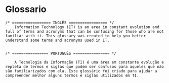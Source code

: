 # Glossario

    /* ================= INGLÊS ================= */
        Information Technology (IT) is an area in constant evolution and full of terms and acronyms that can be confusing for those who are not familiar with it. This glossary was created to help you better understand some terms and acronyms used in IT.


    /* ================ PORTUGUÊS ================ */

        A Tecnologia da Informação (TI) é uma área em constante evolução e repleta de termos e siglas que podem ser confusos para aqueles que não são familiarizados com ela. Este glossário foi criado para ajudar a compreender melhor alguns termos e siglas utilizados em TI.
